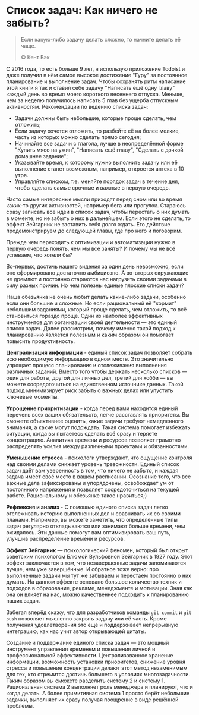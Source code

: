 # Список задач: Как ничего не забыть?

> Если какую-либо задачу делать сложно, то начните делать её чаще.
>
> ©️ Кент Бэк

С 2016 года, то есть больше 9 лет, я использую приложение Todoist и даже получил в нём самое высокое достижение "Гуру" за постоянное планирование и выполнение задач. Чтобы сохранять ритм написание этой книги я так и ставил себе задачу "Написать ещё одну главу" каждый день во время моего короткого весеннего отпуска. Меньше, чем за неделю получилось написать 5 глав без ущерба отпускным активностям. Рекомендации по ведению списка задач:

- Задачи должны быть небольшие, которые проще сделать, чем отложить;
- Если задачу хочется отложить, то разбейте её на более мелкие, часть из которых можно сделать прямо сегодня;
- Начинайте все задачи с глагола, лучше в неопределённой форме "Купить мясо на ужин", "Написать ещё главу", "Сделать с дочкой домашнее задание";
- Указывайте время, к которому нужно выполнить задачу или её выполнение станет возможным, например, откроется аптека в 10 утра.
- Управляйте списком, т.е. меняйте порядок задач в течение дня, чтобы сделать самые срочные и важные в первую очередь.

Часто самые интересные мысли приходят перед сном или во время каких-то других активностей, например бега или прогулок. Стараюсь сразу записать все идеи в список задач, чтобы перестать о них думать в моменте, но не забыть о них в дальнейшем. Если этого не сделать, то эффект Зейгарник не заставить себя долго ждать. Его действие продемонстрируем до следующей главы, где про него и поговорим.

Прежде чем переходить к оптимизации и автоматизации нужно в первую очередь понять, чем мы все заняты? И почему мы не всё успеваем, что хотели бы?

Во-первых, достичь нашего видения за один день невозможно, если оно сформировано достаточно амбициозно. А во-вторых окружающие не дремлют и постоянно стараются нас нагрузить своими задачами в силу разных причин. Но чем полезны единые плоские списки задач?

Наша обезьянка не очень любит делать какие-либо задачи, особенно если они большие и сложные. Но если рациональный её "кормит" небольшим заданиями, который проще сделать, чем отложить, то всё становиться гораздо проще. Один из наиболее эффективных инструментов для организации своей деятельности — это единый список задач. Далее рассмотрим, почему именно такой подход к планированию является полезным и каким образом он помогает повысить продуктивность.

**Централизация информации** - единый список задач позволяет собрать всю необходимую информацию в одном месте. Это значительно упрощает процесс планирования и отслеживания выполнения различных заданий. Вместо того чтобы держать несколько списков — один для работы, другой для личных дел, третий для хобби — вы можете сосредоточиться на единственном источнике данных. Такой подход минимизирует риск забыть о важных делах или упустить ключевые моменты.

**Упрощение приоритизации** - когда перед вами находится единый перечень всех ваших обязательств, легче расставлять приоритеты. Вы сможете объективнее оценить, какие задачи требуют немедленного внимания, а какие могут подождать. Такая система помогает избежать ситуации, когда вы пытаетесь сделать всё сразу и теряете концентрацию. Аналитика времени и ресурсов позволяет грамотно распределять усилия между различными проектами и обязанностями.

**Уменьшение стресса** - психологи утверждают, что ощущение контроля над своими делами снижает уровень тревожности. Единый список задач даёт вам уверенность в том, что ничего не забыто, и каждая задача имеет своё место в вашем расписании. Осознание того, что все важные дела зафиксированы и упорядочены, освобождает ум от постоянного напряжения и позволяет сосредоточиться на текущей работе. Рациональному и обезьянке такое нравиться;)

**Рефлексия и анализ** - С помощью единого списка задач легко отслеживать историю выполненных дел и сравнивать их со своими планами. Например, вы можете заметить, что определённые типы задач регулярно откладываются или занимают больше времени, чем ожидалось. Эти данные помогут вам оптимизировать ваш путь, улучшив распределение времени и ресурсов.

**Эффект Зейгарник** — психологический феномен, который был открыт советским психологом Блюмой Вульфовной Зейгарник в 1927 году. Этот эффект заключается в том, что незавершенные задачи запоминаются лучше, чем уже завершённые. И обратное тоже верно: про выполненные задачи мы тут же забываем и перестаем постоянно о них думать. На данном эффекте основано большое количество техник и подходов в образование, рекламе, менеджменте и мотивации. Зная как она он влияет на нас, можно качественнее подходить к планированию наших задач.

Забегая вперёд скажу, что для разработчиков команды ```git commit``` и ```git push``` позволяет мысленно закрыть задачу или её часть. Кроме получения удовлетворения это ещё и поддерживает непрерывную интеграцию, как нас учит автор открывающей цитаты.

Создание и поддержание единого списка задач — это мощный инструмент управления временем и повышения личной и профессиональной эффективности. Централизованное хранение информации, возможность установки приоритетов, снижение уровня стресса и повышение концентрации делают этот метод незаменимым для тех, кто стремится достичь большего в условиях многозадачности. Таким образом вы сможете разделить систему 2 и систему 1. Рациональная система 2 выполняет роль менеджера и планируют, что и когда делать. А более примитивная система 1 просто берёт небольшие задачки, выполняет их сразу получая поощрение в виде решённой проблемы.

